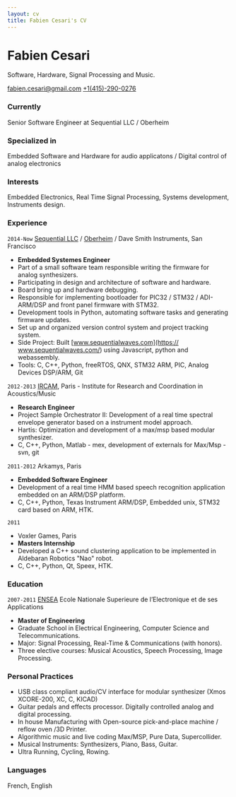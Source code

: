 ```yaml
---
layout: cv
title: Fabien Cesari's CV
---
```


# Fabien Cesari
Software, Hardware, Signal Processing and Music.

<div id="webaddress">
<a href="mailto: fabien.cesari@gmail.com">fabien.cesari@gmail.com</a>
<a href="tel:">+1(415)-290-0276</a>
</div>

### Currently
Senior Software Engineer at Sequential LLC / Oberheim

### Specialized in
Embedded Software and Hardware for audio applicatons / Digital control of analog electronics

### Interests
Embedded Electronics, Real Time Signal Processing, Systems development, Instruments design.

### Experience
`2014-Now`
[Sequential LLC](https://www.sequential.com/) / [Oberheim](https://oberheim.com/) / Dave Smith Instruments, San Francisco
- __Embedded Systemes Engineer__
- Part of a small software team responsible writing the firmware for analog synthesizers.
- Participating in design and architecture of software and hardware.
- Board bring up and hardware debugging.
- Responsible for implementing bootloader for PIC32 / STM32 / ADI- ARM/DSP and front panel firmware with STM32.
- Development tools in Python, automating software tasks and generating firmware updates.
- Set up and organized version control system and project tracking system.
- Side Project: Built [www.sequentialwaves.com](https:// www.sequentialwaves.com/)  using Javascript, python and webassembly.
- Tools: C, C++, Python, freeRTOS, QNX, STM32 ARM, PIC, Analog Devices DSP/ARM, Git

`2012-2013`
[IRCAM](https://www.ircam.fr/), Paris - Institute for Research and Coordination in Acoustics/Music
- __Research Engineer__
- Project Sample Orchestrator II:  Development of a real time spectral envelope generator based on a instrument model approach.
- Hartis:  Optimization and development of a max/msp based modular synthesizer.
- C, C++, Python,  Matlab - mex, development of externals for Max/Msp - svn, git

`2011-2012`
Arkamys, Paris
- __Embedded Software Engineer__
- Development of a real time HMM based speech recognition application embedded on an ARM/DSP platform.
- C, C++, Python, Texas Instrument ARM/DSP, Embedded unix, STM32 card based on ARM, HTK.

`2011`
- Voxler Games, Paris
- __Masters Internship__
- Developed a C++ sound clustering application to be implemented in Aldebaran Robotics "Nao" robot.
- C, C++, Python, Qt, Speex, HTK.

### Education
`2007-2011`
[ENSEA](https://www.ensea.fr/en) Ecole Nationale Superieure de l’Electronique et de ses Applications
- __Master of Engineering__
- Graduate School in Electrical Engineering, Computer Science and Telecommunications.
- Major: Signal Processing, Real-Time & Communications (with honors).
- Three elective courses: Musical Acoustics, Speech Processing, Image Processing.

### Personal Practices
- USB class compliant audio/CV interface for modular synthesizer (Xmos XCORE-200, XC, C, KICAD)
- Guitar pedals and effects processor. Digitally controlled analog and digital processing.
- In house Manufacturing with Open-source pick-and-place machine / reflow oven /3D Printer.
- Algorithmic music and live coding Max/MSP, Pure Data, Supercollider.
- Musical Instruments: Synthesizers, Piano, Bass, Guitar.
- Ultra Running, Cycling, Rowing.

### Languages
French, English

<!-- ### Footer
Last updated: May 2013 -->
